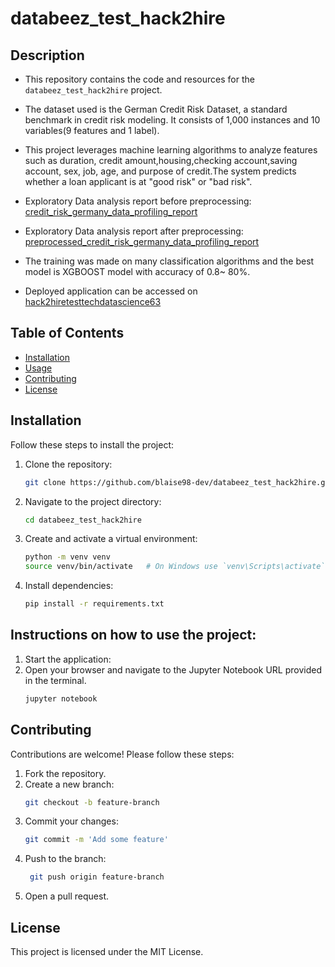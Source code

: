 # databeez_test_hack2hire

## Description
- This repository contains the code and resources for the `databeez_test_hack2hire` project.
- The dataset used is the German Credit Risk Dataset, a standard benchmark in credit risk modeling. It consists of 1,000 instances and 10 variables(9 features and 1 label).
-  This project leverages machine learning algorithms to analyze features such as  duration, credit amount,housing,checking account,saving account, sex, job, age, and purpose of credit.The system predicts whether a loan applicant is at "good risk" or "bad risk".
  
- Exploratory Data analysis report before preprocessing: [credit_risk_germany_data_profiling_report](./credit_risk_germany_data_profiling_report.html)
- Exploratory Data analysis report after preprocessing: [preprocessed_credit_risk_germany_data_profiling_report](./preprocessed_credit_risk_germany_data_profiling_report.html)
- The training was made on many classification algorithms and the best model is XGBOOST model with accuracy of 0.8~ 80%.
- Deployed application can be accessed on [hack2hiretesttechdatascience63](https://hack2hiretesttechdatascience63.streamlit.app/)


## Table of Contents
- [Installation](#installation)
- [Usage](#usage)
- [Contributing](#contributing)
- [License](#license)

## Installation
Follow these steps to install the project:

1. Clone the repository:
   ```sh
   git clone https://github.com/blaise98-dev/databeez_test_hack2hire.git

2. Navigate to the project directory:
   ```sh
   cd databeez_test_hack2hire

3. Create and activate a virtual environment:
   ```sh
   python -m venv venv
   source venv/bin/activate   # On Windows use `venv\Scripts\activate`
4. Install dependencies:
   ```sh
   pip install -r requirements.txt
## Instructions on how to use the project:

1. Start the application:
2. Open your browser and navigate to the Jupyter Notebook URL provided in the terminal.
   ```sh
   jupyter notebook
   
## Contributing

Contributions are welcome! Please follow these steps:

1. Fork the repository.
2. Create a new branch:
   ```sh
   git checkout -b feature-branch

3. Commit your changes:
   ```sh
   git commit -m 'Add some feature'

4. Push to the branch:
   ```sh
    git push origin feature-branch

5. Open a pull request.

## License

This project is licensed under the MIT License.
 
